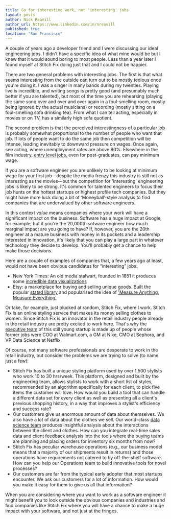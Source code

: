 ```yaml
---
title: Go for interesting work, not 'interesting' jobs
layout: posts
author: Nick Reavill
author_url: https://www.linkedin.com/in/nreavill
published: true
location: "San Francisco"
---
```

A couple of years ago a developer friend and I were discussing our ideal engineering jobs. I didn't have a specific idea of what mine would be but I knew that it would sound boring to most people. Less than a year later I found myself at Stitch Fix doing just that and I could not be happier.

There are two general problems with interesting jobs. The first is that what seems interesting from the outside can turn out to be mostly tedious once you're doing it. I was a singer in many bands during my twenties. Playing live is incredible, and writing songs is pretty good (and presumably much better if you are talented), but most of the time you are rehearsing (playing the same song over and over and over again in a foul-smelling room, mostly being ignored by the actual musicians) or recording (mostly sitting on a foul-smelling sofa drinking tea). From what I can tell acting, especially in movies or on TV, has a similarly high sofa quotient.

The second problem is that the perceived interestingness of a particular job is probably somewhat proportional to the number of people who want that job. If lots of people want to do the same job then competition will be intense, leading inevitably to downward pressure on wages. Once again, see acting, where unemployment rates are above 80%. Elsewhere in the film industry, [entry level jobs][runner-job-description], even for post-graduates, can pay minimum wage.

If you are a software engineer you are unlikely to be looking at minimum wage for your first job—despite the media frenzy this industry is still not as interesting as the movies—but the competition for 'interesting' engineering jobs is likely to be strong. It's common for talented engineers to focus their job hunts on the hottest startups or highest profile tech companies. But they might have more luck doing a bit of ‘Moneyball’-style analysis to find companies that are undervalued by other software engineers.

In this context _value_ means companies where your work will have a significant impact on the business. Software has a huge impact at Google, for example, but if you're the 20,000th sotware engineer how much marginal impact are you going to have? If, however, you are the 20th engineer at a mature business with money in its pockets and a leadership interested in innovation, it's likely that you can play a large part in whatever technology they decide to develop. You'll probably get a chance to help make those decisions.

Here are a couple of examples of companies that, a few years ago at least, would not have been obvious candidates for “interesting” jobs:

* New York Times: An old media stalwart, founded in 1851 it produces some [incredible data visualizations][nytime-data-viz]
* Etsy: a marketplace for buying and selling unique goods. Built the popular [statsd library][statsd] and popularised the idea of ['Measure Anything, Measure Everything'][etsy-blog]

Or take, for example, just plucked at random, Stitch Fix, where I work. Stitch Fix is an online styling service that makes its money selling clothes to women. Since Stitch Fix is an innovator in the retail industry people already in the retail industry are pretty excited to work here. That's why the [executive team][exec-team] of this still young startup is made up of people whose former jobs were COO at Walmart.com, a GM at Nike, CMO at Sephora, and VP Data Science at Netflix.

Of course, not many software professionals are desperate to work in the retail industry, but consider the problems we are trying to solve (to name just a few):

* Stitch Fix has built a unique styling platform used by over 1,500 stylists who work 10 to 30 hrs/week. This platform, designed and built by the engineering team, allows stylists to work with a short list of styles, recommended by an algorithm specifically for each client, to pick five items the customer will love. How would you build a tool that can handle a different data set for every client as well as presenting all a client's previous shopping history, in a way that improves a stylist's efficiency and success rate?
* Our customers give us enormous amount of data about themselves.  We also have a lot of data about  the clothes we sell. Our world-class [data science team][data-sci-team] produces insightful analysis about the interactions between the client and clothes. How can you  integrate real-time sales data and client feedback analysis into the tools where the buying teams are planning and placing orders for inventory six months from now?
* Stitch Fix has peculiar warehouse operations (e.g., our business model means that a majority of our shipments result in returns) and those operations have requirements not catered to by off-the-shelf software. How can you help our Operations team to build innovative tools for novel processes?
* Our customers are far from the typical early adopter that most startups encounter. We ask our customers for a lot of information. How would you make it easy for them to give us all that information?

When you are considering where you want to work as a software engineer it might benefit you to look outside the obvious companies and industries and find companies like Stitch Fix where you will have a chance to make a huge impact with your software, and not just at the fringes.

[runner-job-description]: http://www.prospects.ac.uk/runner_broadcasting_film_video_job_description.htm
[nytime-data-viz]: http://www.nytimes.com/interactive/2014/08/13/upshot/where-people-in-each-state-were-born.html?abt=0002&abg=1
[statsd]: https://github.com/etsy/statsd
[etsy-blog]: https://codeascraft.com/2011/02/15/measure-anything-measure-everything/
[exec-team]: https://www.stitchfix.com/about#team
[data-sci-team]: http://technology.stitchfix.com/#data-science

